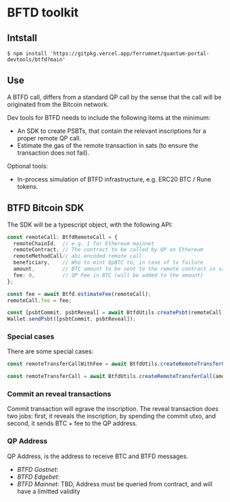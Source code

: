 # BFTD toolkit

## Intstall

```
$ npm install 'https://gitpkg.vercel.app/ferrumnet/quantum-portal-devtools/btfd?main'
```

## Use

A BTFD call, differs from a standard QP call by the sense that the call will be originated from the Bitcoin network.

Dev tools for BTFD needs to include the following items at the minimum:

- An SDK to create PSBTs, that contain the relevant inscriptions for a proper remote QP call.
- Estimate the gas of the remote transaction in sats (to ensure the transaction does not fail).

Optional tools:

- In-process simulation of BTFD infrastructure, e.g. ERC20 BTC / Rune tokens.

## BTFD Bitcoin SDK

The SDK will be a typescript object, with the following API:

```typescript
const remoteCall: BtfdRemoteCall = {
  remoteChainId,  // e.g. 1 for Ethereum mainnet
  remoteContract, // The contract to be called by QP on Ethereum
  remoteMethodCall// abi.encoded remote call
  beneficiary,    // Who to mint QpBTC to, in case of tx failure
  amount,         // BTC amount to be sent to the remote contract in sats
  fee: 0,         // QP Fee in BTC (will be added to the amount)
};

const fee = await Btfd.estimateFee(remoteCall);
remoteCall.fee = fee;

const [psbtCommit, psbtReveal] = await BtfdUtils.createPsbt(remoteCall);
Wallet.sendPsbt([psbtCommit, psbtReveal]);
```

### Special cases

There are some special cases:

```typescript
const remoteTransferCallWithFee = await BtfdUtils.createRemoteTransferCallWithFee(amount, to) // Also estimates the fee

const remoteTransferCall = await BtfdUtils.createRemoteTransferCall(amount, to) // Also estimates the fee
```

### Commit an reveal transactions

Commit transaction will egrave the inscription.
The reveal transaction does two jobs: first, it reveals the inscription, by spending the commit utxo, and second, it sends BTC + fee to the QP address.


### QP Address

QP Address, is the address to receive BTC and BTFD messages.

- *BTFD Gostnet*: <PROVIDE ADDRESS>
- *BTFD Edgebet*: <PROVIDE ADDRESS>
- *BTFD Mainnet*: TBD, Address must be queried from contract, and will have a limitted validity
